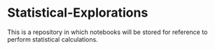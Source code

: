 # Statistical-Explorations
This is a repository in which notebooks will be stored for reference to perform statistical calculations.
